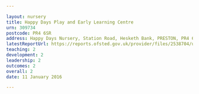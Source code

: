 ```yaml
---

layout: nursery
title: Happy Days Play and Early Learning Centre
urn: 309734
postcode: PR4 6SR
address: Happy Days Nursery, Station Road, Hesketh Bank, PRESTON, PR4 6SR
latestReportUrl: https://reports.ofsted.gov.uk/provider/files/2538704/urn/309734.pdf
teaching: 2
development: 2
leadership: 2
outcomes: 2
overall: 2
date: 11 January 2016

---
```

